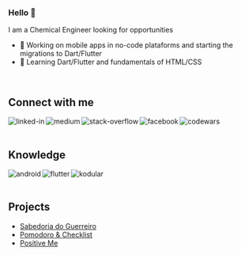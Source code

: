 ### Hello 👋
I am a Chemical Engineer looking for opportunities

- 🔭 Working on mobile apps in no-code plataforms and starting the migrations to Dart/Flutter
- 🌱 Learning Dart/Flutter and fundamentals of HTML/CSS

<br>

## Connect with me

[<img align="left" alt="linked-in" src="https://img.shields.io/badge/linkedin-%230077B5.svg?&style=for-the-badge&logo=linkedin&logoColor=white" />](https://www.linkedin.com/in/luiz-renato-steola-3596a5b8/)
[<img align="left" alt="medium" src="https://img.shields.io/badge/medium-%2312100E.svg?&style=for-the-badge&logo=medium&logoColor=white" />](https://medium.com/@lrsteola)
[<img align="left" alt="stack-overflow" src="https://img.shields.io/badge/stack%20overflow-FE7A16?logo=stack-overflow&logoColor=white&style=for-the-badge" />](https://stackoverflow.com/users/12095795/lr-s)
[<img align="left" alt="facebook" src="https://img.shields.io/badge/facebook-%231877F2.svg?&style=for-the-badge&logo=facebook&logoColor=white" />](https://www.facebook.com/luizsteola)
[<img align="left" alt="codewars" src="https://www.codewars.com/users/LuizSteola/badges/micro" />](https://www.codewars.com/users/LuizSteola)

<br>
<br>

## Knowledge

<img align="left" alt="android" src="https://img.shields.io/badge/Android-3DDC84?logo=android&logoColor=white&style=for-the-badge" />
<img align="left" alt="flutter" src="https://img.shields.io/badge/Flutter-02569B?logo=flutter&logoColor=blue&style=for-the-badge" />
<img align="left" alt="kodular" src="https://img.shields.io/badge/-KODULAR-blueviolet?style=for-the-badge&logo" />

<br>
<br>

## Projects
<!-- PROJECTS-LIST:START -->
 - [Sabedoria do Guerreiro](https://play.google.com/store/apps/details?id=com.appybuilder.lrsteola.Bushido&hl=pt_BR&gl=US)
 - [Pomodoro & Checklist](https://play.google.com/store/apps/details?id=com.lsappsstudio.lrsteola.Pomodoroandchecklist&hl=pt_BR&gl=US)
 - [Positive Me](https://play.google.com/store/apps/details?id=com.lsappsstudio.lrsteola.PositiveMe&hl=pt_BR&gl=US)
<!-- PROJECTS-LIST:END -->
